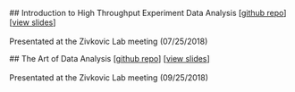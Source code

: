##<i class="fa fa-caret-right"></i> Introduction to High Throughput Experiment Data Analysis
[[github repo](https://github.com/zhuchcn/intro2hte)] [[view slides](https://zhuchcn.github.io/intro2hte/)] <br /> <br />
Presentated at the Zivkovic Lab meeting (07/25/2018)

##<i class="fa fa-caret-right"></i> The Art of Data Analysis
[[github repo](https://github.com/zhuchcn/art-of-ds)] [[view slides](https://zhuchcn.github.io/art-of-ds/)] <br /> <br />
Presentated at the Zivkovic Lab meeting (09/25/2018)
